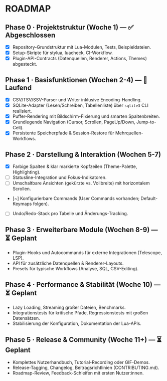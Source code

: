# ROADMAP

## Phase 0 · Projektstruktur (Woche 1) — ✅ Abgeschlossen
- [x] Repository-Grundstruktur mit Lua-Modulen, Tests, Beispieldateien.
- [x] Setup-Skripte für stylua, luacheck, CI-Workflow.
- [x] Plugin-API-Contracts (Datenquellen, Renderer, Actions, Themes) abgesteckt.

## Phase 1 · Basisfunktionen (Wochen 2-4) — 🔄 Laufend
- [x] CSV/TSV/SSV-Parser und Writer inklusive Encoding-Handling.
- [x] SQLite-Adapter (Lesen/Schreiben, Tabellenliste) über `sqlite3` CLI realisiert.
- [x] Puffer-Rendering mit Bildschirm-Fixierung und smarten Spaltenbreiten.
- [x] Grundlegende Navigation (Cursor, Scrollen, PageUp/Down, Jump-to-Cell).
- [x] Persistente Speicherpfade & Session-Restore für Mehrquellen-Workflows.

## Phase 2 · Darstellung & Interaktion (Wochen 5-7)
- [x] Farbige Spalten & klar markierte Kopfzeilen (Theme-Palette, Highlighting).
- [ ] Statusline-Integration und Fokus-Indikatoren.
- [ ] Umschaltbare Ansichten (gekürzte vs. Vollbreite) mit horizontalem Scrollen.
- [~] Konfigurierbare Commands (User Commands vorhanden; Default-Keymaps folgen).
- [ ] Undo/Redo-Stack pro Tabelle und Änderungs-Tracking.

## Phase 3 · Erweiterbare Module (Wochen 8-9) — ⏳ Geplant
- Plugin-Hooks und Autocommands für externe Integrationen (Telescope, LSP).
- API für zusätzliche Datenquellen & Renderer-Layouts.
- Presets für typische Workflows (Analyse, SQL, CSV-Editing).

## Phase 4 · Performance & Stabilität (Woche 10) — ⏳ Geplant
- Lazy Loading, Streaming großer Dateien, Benchmarks.
- Integrationstests für kritische Pfade, Regressionstests mit großen Datensätzen.
- Stabilisierung der Konfiguration, Dokumentation der Lua-APIs.

## Phase 5 · Release & Community (Woche 11+) — ⏳ Geplant
- Komplettes Nutzerhandbuch, Tutorial-Recording oder GIF-Demos.
- Release-Tagging, Changelog, Beitragsrichtlinien (CONTRIBUTING.md).
- Roadmap-Review, Feedback-Schleifen mit ersten Nutzer:innen.
